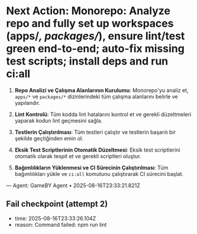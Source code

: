 # Next Action: Monorepo: Analyze repo and fully set up workspaces (apps/*, packages/*), ensure lint/test green end-to-end; auto-fix missing test scripts; install deps and run ci:all

1. **Repo Analizi ve Çalışma Alanlarının Kurulumu**: Monorepo'yu analiz et, `apps/*` ve `packages/*` dizinlerindeki tüm çalışma alanlarını belirle ve yapılandır.

2. **Lint Kontrolü**: Tüm kodda lint hatalarını kontrol et ve gerekli düzeltmeleri yaparak kodun lint geçmesini sağla.

3. **Testlerin Çalıştırılması**: Tüm testleri çalıştır ve testlerin başarılı bir şekilde geçtiğinden emin ol.

4. **Eksik Test Scriptlerinin Otomatik Düzeltmesi**: Eksik test scriptlerini otomatik olarak tespit et ve gerekli scriptleri oluştur.

5. **Bağımlılıkların Yüklenmesi ve CI Sürecinin Çalıştırılması**: Tüm bağımlılıkları yükle ve `ci:all` komutunu çalıştırarak CI sürecini başlat.

— Agent: GameBY Agent • 2025-08-16T23:33:21.821Z


## Fail checkpoint (attempt 2)
- time: 2025-08-16T23:33:26.104Z
- reason: Command failed: npm run lint
